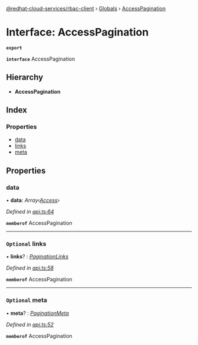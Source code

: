 [@redhat-cloud-services/rbac-client](../README.md) › [Globals](../globals.md) › [AccessPagination](accesspagination.md)

# Interface: AccessPagination

**`export`** 

**`interface`** AccessPagination

## Hierarchy

* **AccessPagination**

## Index

### Properties

* [data](accesspagination.md#data)
* [links](accesspagination.md#optional-links)
* [meta](accesspagination.md#optional-meta)

## Properties

###  data

• **data**: *Array‹[Access](access.md)›*

*Defined in [api.ts:64](https://github.com/RedHatInsights/javascript-clients/blob/master/packages/rbac/api.ts#L64)*

**`memberof`** AccessPagination

___

### `Optional` links

• **links**? : *[PaginationLinks](paginationlinks.md)*

*Defined in [api.ts:58](https://github.com/RedHatInsights/javascript-clients/blob/master/packages/rbac/api.ts#L58)*

**`memberof`** AccessPagination

___

### `Optional` meta

• **meta**? : *[PaginationMeta](paginationmeta.md)*

*Defined in [api.ts:52](https://github.com/RedHatInsights/javascript-clients/blob/master/packages/rbac/api.ts#L52)*

**`memberof`** AccessPagination
